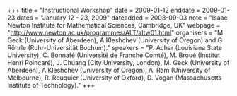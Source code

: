 +++
title = "Instructional Workshop"
date = 2009-01-12
enddate = 2009-01-23
dates = "January 12 - 23, 2009"
dateadded = 2008-09-03
note = "Isaac Newton Institute for Mathematical Sciences, Cambridge, UK"
webpage = "http://www.newton.ac.uk/programmes/ALT/altw01.html"
organisers = "M Geck (University of Aberdeen), A Kleshchev (University of Oregon) and G Röhrle (Ruhr-Universität Bochum)."
speakers = "P. Achar (Louisiana State University), C. Bonnafé (Université de Franche Comté),
M. Broué (Institut Henri Poincaré), J. Chuang (City University, London), M. Geck (University of Aberdeen), A Kleshchev (University of Oregon), A. Ram (University of Melbourne), R. Rouquier (University of Oxford), D. Vogan (Massachusetts Institute of Technology)."
+++

